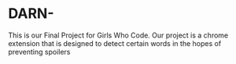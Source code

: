 # DARN-
This is our Final Project for Girls Who Code. Our project is a chrome extension that is designed to detect certain words in the hopes of preventing spoilers
